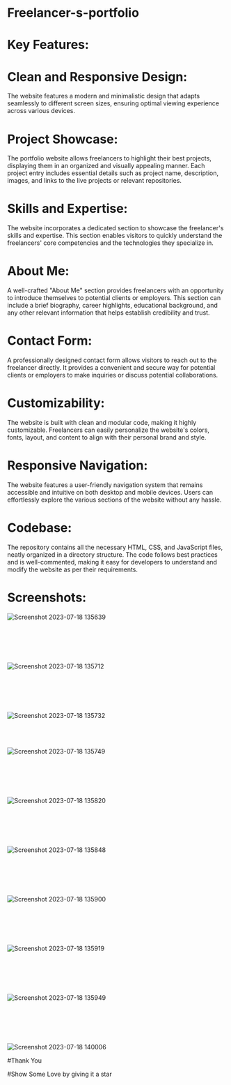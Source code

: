 
# Freelancer-s-portfolio

# Key Features:

# Clean and Responsive Design:
The website features a modern and minimalistic design that adapts seamlessly to different screen sizes, ensuring optimal viewing experience across various devices.

# Project Showcase: 
The portfolio website allows freelancers to highlight their best projects, displaying them in an organized and visually appealing manner. Each project entry includes essential details such as project name, description, images, and links to the live projects or relevant repositories.

# Skills and Expertise:
The website incorporates a dedicated section to showcase the freelancer's skills and expertise. This section enables visitors to quickly understand the freelancers' core competencies and the technologies they specialize in.

# About Me:
A well-crafted "About Me" section provides freelancers with an opportunity to introduce themselves to potential clients or employers. This section can include a brief biography, career highlights, educational background, and any other relevant information that helps establish credibility and trust.

# Contact Form:
A professionally designed contact form allows visitors to reach out to the freelancer directly. It provides a convenient and secure way for potential clients or employers to make inquiries or discuss potential collaborations.

# Customizability:
The website is built with clean and modular code, making it highly customizable. Freelancers can easily personalize the website's colors, fonts, layout, and content to align with their personal brand and style.

# Responsive Navigation: 
The website features a user-friendly navigation system that remains accessible and intuitive on both desktop and mobile devices. Users can effortlessly explore the various sections of the website without any hassle.

# Codebase:
The repository contains all the necessary HTML, CSS, and JavaScript files, neatly organized in a directory structure. The code follows best practices and is well-commented, making it easy for developers to understand and modify the website as per their requirements.


# Screenshots:

![Screenshot 2023-07-18 135639](https://github.com/AAMINABIBI/Freelancer-s-portfolio/assets/97452800/ebbefb54-de6b-4108-b45d-7b4631d5797c)


<br>
<br>
<br>
<br>

![Screenshot 2023-07-18 135712](https://github.com/AAMINABIBI/Freelancer-s-portfolio/assets/97452800/d8ec5f14-f94f-48d2-a881-daf70a8c316f)

<br>
<br>
<br>
<br>


![Screenshot 2023-07-18 135732](https://github.com/AAMINABIBI/Freelancer-s-portfolio/assets/97452800/1122e4df-0459-4376-9075-bd79ea818e9d)
<br>
<br>
<br>
<br>

![Screenshot 2023-07-18 135749](https://github.com/AAMINABIBI/Freelancer-s-portfolio/assets/97452800/73e1ac84-1778-406f-b823-198c18969846)

<br>
<br>
<br>
<br>

![Screenshot 2023-07-18 135820](https://github.com/AAMINABIBI/Freelancer-s-portfolio/assets/97452800/5128a7a8-f61f-47cb-af76-33d175627846)

<br>
<br>
<br>
<br>


![Screenshot 2023-07-18 135848](https://github.com/AAMINABIBI/Freelancer-s-portfolio/assets/97452800/238de3a3-d898-4786-9128-4b82b9c1c6b2)

<br>
<br>
<br>
<br>


![Screenshot 2023-07-18 135900](https://github.com/AAMINABIBI/Freelancer-s-portfolio/assets/97452800/6bffda41-06c9-4588-b053-7718539f97d6)


<br>
<br>
<br>
<br>

![Screenshot 2023-07-18 135919](https://github.com/AAMINABIBI/Freelancer-s-portfolio/assets/97452800/1c7fcc33-7eb5-44d4-9b5b-96a252586c92)

<br>
<br>
<br>
<br>


![Screenshot 2023-07-18 135949](https://github.com/AAMINABIBI/Freelancer-s-portfolio/assets/97452800/a3bae0e9-143a-4e87-abf4-091cc659734e)

<br>
<br>
<br>
<br>


![Screenshot 2023-07-18 140006](https://github.com/AAMINABIBI/Freelancer-s-portfolio/assets/97452800/102b803e-6ac3-4b3f-ab60-ce2f467287d2)




#Thank You

#Show Some Love by giving it a star

